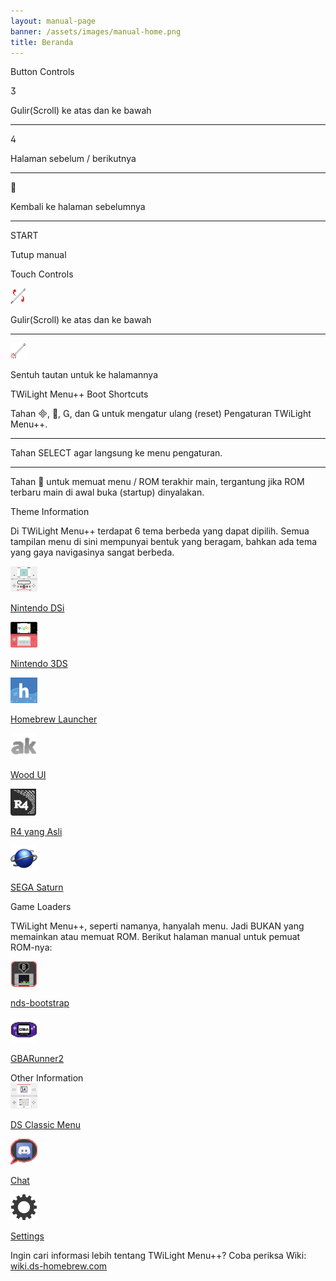 ```yaml
---
layout: manual-page
banner: /assets/images/manual-home.png
title: Beranda
---
```


<div id="button-controls" class="section-title">Button Controls</div>
<div class="section-body">
    <div class="button-action-group">
        <p class="button-action button">&#xE07D;</p>
        <p class="button-action-text">Gulir(Scroll) ke atas dan ke bawah</p>
    </div>
    <hr>
    <div class="button-action-group">
        <p class="button-action button">&#xE07E;</p>
        <p class="button-action-text">Halaman sebelum / berikutnya</p>
    </div>
    <hr>
    <div class="button-action-group">
        <p class="button-action button">&#xE001;</p>
        <p class="button-action-text">Kembali ke halaman sebelumnya</p>
    </div>
    <hr>
    <div class="button-action-group">
        <p class="button-action">START</p>
        <p class="button-action-text">Tutup manual</p>
    </div>
</div>

<div id="touch-controls" class="section-title">Touch Controls</div>
<div class="section-body">
    <div class="button-action-group">
        <p class="button-action"><img src="/assets/images/up-down.png" alt="Gulir ke atas/bawah pada layar sentuh"></p>
        <p class="button-action-text">Gulir(Scroll) ke atas dan ke bawah</p>
    </div>
    <hr>
    <div class="button-action-group">
        <p class="button-action"><img src="/assets/images/tap.png" alt="Sentuh layar bawah"></p>
        <p class="button-action-text">Sentuh tautan untuk ke halamannya</p>
    </div>
</div>

<div id="twilight-menu-boot-shortcuts" class="section-title">TWiLight Menu++ Boot Shortcuts</div>
<div class="section-body">
    <p>
        Tahan &#xE000;, &#xE001;, &#xE002;, dan &#xE003; untuk mengatur ulang (reset) Pengaturan TWiLight Menu++.
    </p>
    <hr>
    <p>
        Tahan SELECT agar langsung ke menu pengaturan.
    </p>
    <hr>
    <p>
        Tahan &#xE001; untuk memuat menu / ROM terakhir main, tergantung jika ROM terbaru main di awal buka (startup) dinyalakan.
    </p>
</div>

<div id="theme-information" class="section-title">Theme Information</div>
<div class="section-body">
    <p class="mb-2">Di TWiLight Menu++ terdapat 6 tema berbeda yang dapat dipilih. Semua tampilan menu di sini mempunyai bentuk yang beragam, bahkan ada tema yang gaya navigasinya sangat berbeda.</p>
    <div class="grid-container-3">
        <div class="grid-item">
            <img src="/assets/images/dsi-icon.png">
            <p>
                <a href="theme1-dsi">Nintendo DSi</a>
            </p>
        </div>
        <div class="grid-item">
            <img src="/assets/images/3ds-icon.png">
            <p>
                <a href="theme2-3ds">Nintendo 3DS</a>
            </p>
        </div>
        <div class="grid-item">
            <img src="/assets/images/hbl-icon.png">
            <p>
                <a href="theme6-hbl">Homebrew Launcher</a>
            </p>
        </div>
        <div class="grid-item">
            <img src="/assets/images/ak-icon.png">
            <p>
                <a href="theme4-acekard">Wood UI</a>
            </p>
        </div>
        <div class="grid-item">
            <img src="/assets/images/r4-icon.png">
            <p>
                <a href="theme3-r4">R4 yang Asli</a>
            </p>
        </div>
        <div class="grid-item">
            <img src="/assets/images/saturn-logo.png">
            <p>
                <a href="theme5-saturn">SEGA Saturn</a>
            </p>
        </div>
    </div>
</div>

<div id="game-loaders" class="section-title">Game Loaders</div>
<div class="section-body">
    <p class="mb-2">TWiLight Menu++, seperti namanya, hanyalah menu. Jadi BUKAN yang memainkan atau memuat ROM. Berikut halaman manual untuk pemuat ROM-nya:</p>
    <div class="grid-container-2">
        <div class="grid-item">
            <img src="/assets/images/ndsb-icon.png">
            <p>
                <a href="nds-bootstrap">nds-bootstrap</a>
            </p>
        </div>
        <div class="grid-item">
            <img src="/assets/images/gba-icon.png">
            <p>
                <a href="gbarunner2">GBARunner2</a>
            </p>
        </div>
    </div>
</div>

<div id="other-information" class="section-title">Other Information</div>
<div class="section-body">
    <div class="grid-container-3 mb-2">
        <div class="grid-item">
            <img src="/assets/images/ds-icon.png">
            <p>
                <a href="ds-classic-menu">DS Classic Menu</a>
            </p>
        </div>
        <div class="grid-item">
            <img src="/assets/images/chat-icon.png">
            <p>
                <a href="chat">Chat</a>
            </p>
        </div>
        <div class="grid-item">
            <img src="/assets/images/settings-icon.png">
            <p>
                <a href="settings">Settings</a>
            </p>
        </div>
    </div>
    <p>
        Ingin cari informasi lebih tentang TWiLight Menu++? Coba periksa Wiki:<br><a href="https://wiki.ds-homebrew.com">wiki.ds-homebrew.com</a>
    </p>
</div>
